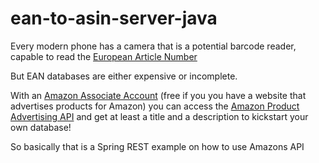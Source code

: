 # ean-to-asin-server-java
Every modern phone has a camera that is a potential barcode reader, capable to read the [European Article Number](https://de.wikipedia.org/wiki/European_Article_Number)

But EAN databases are either expensive or incomplete.

With an [Amazon Associate Account](https://affiliate-program.amazon.com/) (free if you you have a website that advertises products for Amazon) you can access the [Amazon Product Advertising API](http://docs.aws.amazon.com/AWSECommerceService/latest/DG/Welcome.html) and get at least a title and a description to kickstart your own database!

So basically that is a Spring REST example on how to use Amazons API
